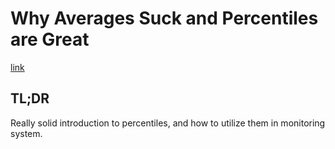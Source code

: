 # Why Averages Suck and Percentiles are Great

[link](https://www.dynatrace.com/blog/why-averages-suck-and-percentiles-are-great/)

## TL;DR

Really solid introduction to percentiles, and how to utilize them in monitoring system.
